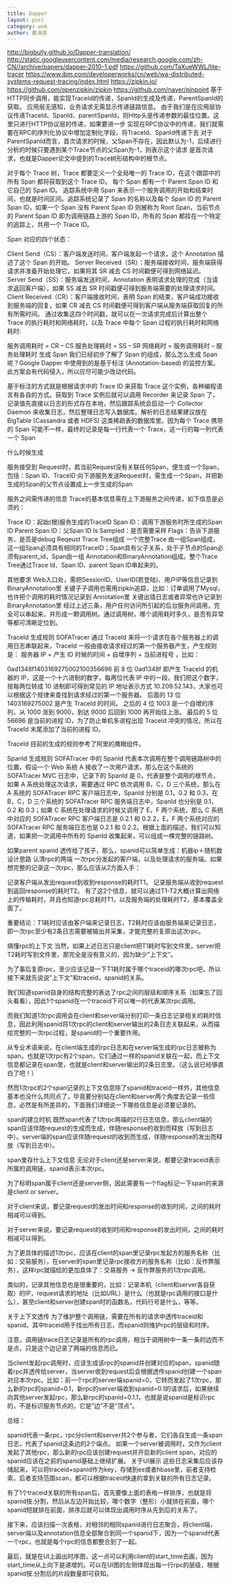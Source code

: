 ```yaml
---
title: Dapper
layout: post
category: web
author: 夏泽民
---
```

http://bigbully.github.io/Dapper-translation/
http://static.googleusercontent.com/media/research.google.com/zh-CN//archive/papers/dapper-2010-1.pdf
https://github.com/TaXueWWL/lite-tracer
https://www.ibm.com/developerworks/cn/web/wa-distributed-systems-request-tracing/index.html
https://zipkin.io/
https://github.com/openzipkin/zipkin
https://github.com/naver/pinpoint
基于HTTP同步调用，能实现TraceId的传递，SpanId的生成及传递，ParentSpanId的获取。
应用层无感知，业务请求无需显示传递链路信息。
由于我们是在应用层协议传递TraceId、SpanId、parentSpanId，则Http头是传递参数的最佳位置。这里只进行HTTP协议层的传递，如果要进一步
实现在RPC协议中的传递，我们就需要在RPC的序列化协议中增加定制化字段，将TraceId、SpanId传递下去
对于ParentSpanId而言，首次请求的时候，父Span不存在，因此默认为-1，后续进行分析的时候只要遇到某个Trace节点的父Span为-1，则表示这个请求
是首次请求，也就是Dapper论文中提到的Trace树形结构中的根节点。
<!-- more -->
对于每个 Trace 树，Trace 都要定义一个全局唯一的 Trace ID，在这个跟踪中的所有 Span 都将获取到这个 Trace ID。 每个 Span 都有一个 Parent Span ID 和它自己的 Span ID。
追踪系统中用 Span 来表示一个服务调用的开始和结束时间，也就是时间区间。追踪系统记录了 Span 的名称以及每个 Span ID 的 Parent Span ID，如果一个 Span 没有 Parent Span ID 则被称为 Root Span，当前节点的 Parent Span ID 即为调用链路上游的 Span ID，所有的 Span 都挂在一个特定的追踪上，共用一个 Trace ID。

Span 对应的四个状态：

Client Send（CS）：客户端发送时间，客户端发起一个请求，这个 Annotation 描述了这个 Span 的开始。
Server Received（SR）：服务端接收时间，服务端获得请求并准备开始处理它，如果将其 SR 减去 CS 时间戳便可得到网络延迟。
Server Send（SS）：服务端发送时间，Annotation 表明请求处理的完成（当请求返回客户端），如果 SS 减去 SR 时间戳便可得到服务端需要的处理请求时间。
Client Received（CR）：客户端接收时间，表明 Span 的结束，客户端成功接收到服务端的回复，如果 CR 减去 CS 时间戳便可得到客户端从服务端获取回复的所有所需时间。
通过收集这四个时间戳，就可以在一次请求完成后计算出整个 Trace 的执行耗时和网络耗时，以及 Trace 中每个 Span 过程的执行耗时和网络耗时:

服务调用耗时 = CR – CS
服务处理耗时 = SS – SR
网络耗时 = 服务调用耗时 – 服务处理耗时
生成 Span
我们已经初步了解了 Span 的组成，那么怎么生成 Span 呢？Google Dapper 中使用到的是基于标注 (Annotation-based) 的监控方案。此方案会有代码侵入，所以应尽可能少改动代码。

基于标注的方式就是根据请求中的 Trace ID 来获取 Trace 这个实例，各种编程语言有各自的方式。获取到 Trace 实例后就可以调用 Recorder 来记录 Span 了，记录值先直接以日志的形式存在本地，然后跟踪系统会启动一个 Collector Daemon 来收集日志，然后整理日志写入数据库。解析的日志结果建议放在 BigTable (Cassandra 或者 HDFS) 这类稀疏表的数据库里。因为每个 Trace 携带的 Span 可能不一样，最终的记录是每一行代表一个 Trace，这一行的每一列代表一个 Span

什么时候生成

服务接受到 Request时，若当前Request没有关联任何Span，便生成一个Span，包括：Span ID、TraceID
向下游服务发送Request时，需生成一个Span，并把新生成的Span的父节点设置成上一步生成的Span

服务之间需传递的信息
Trace的基本信息需在上下游服务之间传递，如下信息是必须的：

Trace ID：起始(根)服务生成的TraceID
Span ID：调用下游服务时所生成的Span ID
Parent Span ID：父Span ID
Is Sampled：是否需要采样
Flags：告诉下游服务，是否是debug Reqeust
Trace Tree组成
一个完整Trace 由一组Span组成，这一组Span必须具有相同的TraceID；Span具有父子关系，处于子节点的Span必须有parent_id，Span由一组 Annotation和BinaryAnnotation组成。整个Trace Tree通过Trace Id、Span ID、parent Span ID串起来的。

其他要求
Web入口处，需把SessionID、UserID(若登陆)、用户IP等信息记录到BinaryAnnotation里
关键子子调用也需用zipkin追踪，比如：订单调用了Mysql，也许把个调用的耗时情况记录到 Annotation里
关键出错日志或者异常也许记录到BinaryAnnotation里
经过上述三条，用户任何访问所引起的后台服务间调用，完全可以串起来，并形成一颗调用树。通过调用树，哪个调用耗时多久，是否有异常等都可清晰定位到。

TraceId 生成规则
SOFATracer 通过 TraceId 来将一个请求在各个服务器上的调用日志串联起来，TraceId 一般由接收请求经过的第一个服务器产生，产生规则是： 服务器 IP + 产生 ID 时候的时间 + 自增序列 + 当前进程号 ，比如：

0ad1348f1403169275002100356696
前 8 位 0ad1348f 即产生 TraceId 的机器的 IP，这是一个十六进制的数字，每两位代表 IP 中的一段，我们把这个数字，按每两位转成 10 进制即可得到常见的 IP 地址表示方式 10.209.52.143，大家也可以根据这个规律来查找到请求经过的第一个服务器。 后面的 13 位 1403169275002 是产生 TraceId 的时间。 之后的 4 位 1003 是一个自增的序列，从 1000 涨到 9000，到达 9000 后回到 1000 再开始往上涨。 最后的 5 位 56696 是当前的进程 ID，为了防止单机多进程出现 TraceId 冲突的情况，所以在 TraceId 末尾添加了当前的进程 ID。

TraceId 目前的生成的规则参考了阿里的鹰眼组件。

SpanId 生成规则
SOFATracer 中的 SpanId 代表本次调用在整个调用链路树中的位置，假设一个 Web 系统 A 接收了一次用户请求，那么在这个系统的 SOFATracer MVC 日志中，记录下的 SpanId 是 0，代表是整个调用的根节点，如果 A 系统处理这次请求，需要通过 RPC 依次调用 B，C，D 三个系统，那么在 A 系统的 SOFATracer RPC 客户端日志中，SpanId 分别是 0.1，0.2 和 0.3，在 B，C，D 三个系统的 SOFATracer RPC 服务端日志中，SpanId 也分别是 0.1，0.2 和 0.3；如果 C 系统在处理请求的时候又调用了 E，F 两个系统，那么 C 系统中对应的 SOFATracer RPC 客户端日志是 0.2.1 和 0.2.2，E，F 两个系统对应的 SOFATracer RPC 服务端日志也是 0.2.1 和 0.2.2。根据上面的描述，我们可以知道，如果把一次调用中所有的 SpanId 收集起来，可以组成一棵完整的链路树。

如果parent spanid 透传给了孩子，那么，spanid可以简单生成：机器ip＋随机数
设计思路
认清rpc的两端
一次rpc分发起的客户端，以及处理请求的服务端。如果想完整的记录这一次rpc，那么应该从2方面入手：

记录客户端从发出request到收到response的耗时T1。
记录服务端从收到request到返回response的耗时T2。
有了这2个信息，就可以通过T1-T2大概计算出网络上的传输耗时，并且也知道rpc总耗时T1，以及服务端的处理耗时T2，基本覆盖全面了。

重要结论：T1耗时应该由客户端来记录日志，T2耗时应该由服务端来记录日志，即一次rpc至少有2条日志需要被输出并采集，才能完整的复原出这次rpc。

搞懂rpc的上下文
当然，如果上述日志只是client把T1耗时写到文件里，server把T2耗时写到文件里，那完全是没有意义的，因为缺少”上下文”。

为了事后复原rpc，至少应该记录一下T1耗时属于哪个traceid的哪次rpc吧，所以接下来就先说说”上下文”和traceid，spanid的关系。


 
我们知道spanid自身的结构完整的表达了rpc之间的层级和顺序关系（如果忘了回头看看），因此1个spanid在一个traceid下可以唯一的代表某次rpc调用。

而我们知道1次rpc调用会在client和server端分别打印一条日志记录相关的耗时信息，因此利用spanid将1次rpc的client和server输出的2条日志关联起来，从而描绘完整的一次rpc过程，是spanid的一个重要作用。

从专业术语来说，在client端生成的rpc日志和在server端生成的rpc日志被称为span，也就是1次rpc有2个span，它们通过一样的spanid关联在一起，而上下文信息都记录在span里，也就是client和server输出的2条日志里。（这么说已经够直白了吧！）

然而1次rpc的2个span记录的上下文信息除了spanid和traceid一样外，其他信息基本也没什么共同点了，毕竟要分别站在client和server两个角度去记录一些信息，必然是有所差异的，下面我们详细说一下哪些信息是必须要记录的。

span的建立时机
既然span代表了1次rpc两端的2行日志信息，那么client端的span应该伴随request的生成而生成，伴随response的收到而释放（写到日志中）。server端的span应该伴随request的收到而生成，伴随response的发出而释放（写到日志中）。

span里存什么上下文信息
无论对于client还是server来说，都要记录traceid表示所属的调用链，spanid表示本次rpc。

为了标明span属于client还是server侧，因此需要有一个flag标记一下span的来源是client or server。


 
对于client来说，要记录request的发出时间和response的收到时间，之间的耗时相减可以得到。

对于server来说，要记录request的收到时间和response的发出时间，之间的耗时相减可以得到。

为了更具体的描述1次rpc，应该在client的span里记录rpc发起方的服务名称（比如：交易服务），在server的span里记录rpc接收方的服务名称（比如：反作弊服务），这样rpc就描绘的更加具体了：交易服务 -> 反作弊服务的1次rpc调用。

类似的，记录其他信息也是很重要的，比如：记录本机（client和server各自获取）的IP，request请求的地址（比如URL）是什么（也就是rpc调用的接口是什么），甚至client和server创建span时的函数名，代码行号是什么，等等。

关于上下文透传
为了维护整个调用链，需要在所有的请求中透传traceid和spanid。其中traceid用于找出所有日志，而spanid则维护rpc的层级和时序。

注意，调用链trace日志记录是所有的rpc调用，相当于调用树中一条一条的边而不是点，只是这个边记录了两端的信息而已。


 
当client发起rpc调用时，应该生成该rpc的spanid并创建对应的span，spanid随着rpc并透传给server，当server收到request后会根据透传spanid创建一个span对应本次rpc。比如：前一个rpc的server端spanid=0，它转而发起了1次rpc，那么新的rpc的spanid=0.1，新rpc的server端收到spanid=0.1的请求后，如果继续向其他server发起rpc，那么新rpc的spanid=0.1.1，也就是说spanid是标识rpc的，不是标识服务节点的，它是”边”不是”顶点”。

总结：

spanid代表一条rpc，rpc分client和server共2个参与者，它们各自生成一条span日志，代表了spanid这条边的2个端点。
如果一个server被调用时，又作为client发起了其他rpc，那么新的rpc应该创建request并开启新的client span，对应的spanid应该在之前的spanid基础上继续扩展。
关于UI展示
这些日志采集后应该存储起来，可以将traceid+spanid作为key，存储到es或者hbase里，前者支持检索，后者支持范围scan，都可以根据traceid快速的拿到关联的所有日志记录。

有了1个traceid关联的所有span后，首先要像上面的表格一样排序，也就是将spanid按.分割，然后从左边开始比较，哪个数字（整形）小就排在前面，哪个spanid短就排在前面，排序后就可以体现出调用时序从先到后的关系了。

接下来，应该扫描一次表格，对相邻的相同spanid进行日志聚合，将client端，server端以及annotation信息全部聚合到同一个spanid下，因为一个spanid代表一个rpc，也就是每个rpc的信息都整合到了一起。


 
最后，就是在UI上画出时序图，这一点可以利用client的start_time去画，因为start_time从上向下是递增的。可以在UI图的左侧体现出每一行rpc的层级，根据spanid按.分割后的片段数量即可获知。
